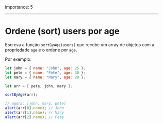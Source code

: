 importance: 5

---

# Ordene (sort) users por age

Escreva a função `sortByAge(users)` que recebe um array de objetos com a propriedade `age` e o ordene por `age`.

Por exemplo:

```js no-beautify
let john = { name: "John", age: 25 };
let pete = { name: "Pete", age: 30 };
let mary = { name: "Mary", age: 28 };

let arr = [ pete, john, mary ];

sortByAge(arr);

// agora: [john, mary, pete]
alert(arr[0].name); // John
alert(arr[1].name); // Mary
alert(arr[2].name); // Pete
```

